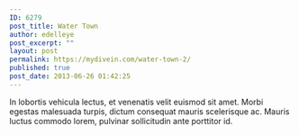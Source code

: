```yaml
---
ID: 6279
post_title: Water Town
author: edelleye
post_excerpt: ""
layout: post
permalink: https://mydivein.com/water-town-2/
published: true
post_date: 2013-06-26 01:42:25
---
```

In lobortis vehicula lectus, et venenatis velit euismod sit amet. Morbi egestas malesuada turpis, dictum consequat mauris scelerisque ac. Mauris luctus commodo lorem, pulvinar sollicitudin ante porttitor id.